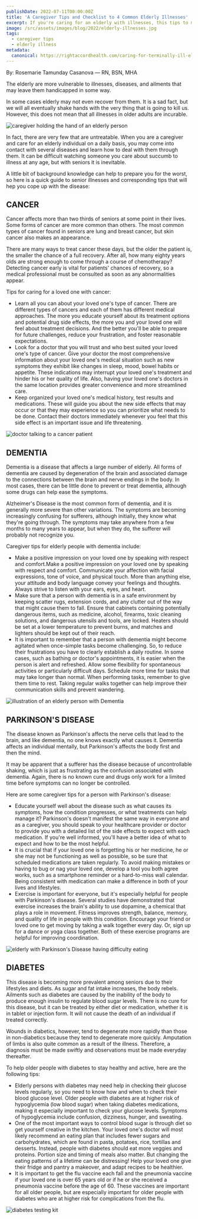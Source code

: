 ```yaml
---
publishDate: 2022-07-11T00:00:00Z
title: 'A Caregiver Tips and Checklist to 4 Common Elderly Illnesses'
excerpt: If you're caring for an elderly with illnesses, this tips to manage their disease will help you support them live in the best quality of life possible.
image: /src/assets/images/blog/2022/elderly-illnesses.jpg
tags:
  - caregiver tips
  - elderly illness
metadata:
  canonical: https://rightaccordhealth.com/caring-for-terminally-ill-elders
---
```



By: Rosemarie Tamunday Casanova — RN, BSN, MHA


The elderly are more vulnerable to illnesses, diseases, and ailments that may leave them handicapped in some way.

In some cases elderly may not even recover from them. It is a sad fact, but we will all eventually shake hands with the very thing that is going to kill us. However, this does not mean that all illnesses in older adults are incurable.

![caregiver holding the hand of an elderly person](/src/assets/images/blog/2022/picspree-386685.jpg)

In fact, there are very few that are untreatable. When you are a caregiver and care for an elderly individual on a daily basis, you may come into contact with several diseases and learn how to deal with them through them. It can be difficult watching someone you care about succumb to illness at any age, but with seniors it is inevitable.

A little bit of background knowledge can help to prepare you for the worst, so here is a quick guide to senior illnesses and corresponding tips that will hep you cope up with the disease:

CANCER
------

Cancer affects more than two thirds of seniors at some point in their lives. Some forms of cancer are more common than others. The most common types of cancer found in seniors are lung and breast cancer, but skin cancer also makes an appearance.

There are many ways to treat cancer these days, but the older the patient is, the smaller the chance of a full recovery. After all, how many eighty years olds are strong enough to come through a course of chemotherapy? Detecting cancer early is vital for patients' chances of recovery, so a medical professional must be consulted as soon as any abnormalities appear.

Tips for caring for a loved one with cancer:

*   Learn all you can about your loved one's type of cancer. There are different types of cancers and each of them has different medical approaches. The more you educate yourself about its treatment options and potential drug side effects, the more you and your loved one will feel about treatment decisions. And the better you'll be able to prepare for future challenges, reduce your frustration, and foster reasonable expectations.
*   Look for a doctor that you will trust and who best suited your loved one's type of cancer. Give your doctor the most comprehensive information about your loved one's medical situation such as new symptoms they exhibit like changes in sleep, mood, bowel habits or appetite. These indications may interrupt your loved one's treatment and hinder his or her quality of life. Also, having your loved one's doctors in the same location provides greater convenience and more streamlined care.
*   Keep organized your loved one's medical history, test results and medications. These will guide you about the new side effects that may occur or that they may experience so you can prioritize what needs to be done. Contact their doctors immediately whenever you feel that this side effect is an important issue and life threatening.

![doctor talking to a cancer patient](/src/assets/images/blog/2022/national-cancer-institute-DK--4VWK1tw-unsplash.jpg)

DEMENTIA
--------

Dementia is a disease that affects a large number of elderly. All forms of dementia are caused by degeneration of the brain and associated damage to the connections between the brain and nerve endings in the body. In most cases, there can be little done to prevent or treat dementia, although some drugs can help ease the symptoms.

Alzheimer's Disease is the most common form of dementia, and it is generally more severe than other variations. The symptoms are becoming increasingly confusing for sufferers, although initially, they know what they're going through. The symptoms may take anywhere from a few months to many years to appear, but when they do, the sufferer will probably not recognize you.

Caregiver tips for elderly people with dementia include:

*   Make a positive impression on your loved one by speaking with respect and comfort.Make a positive impression on your loved one by speaking with respect and comfort. Communicate your affection with facial expressions, tone of voice, and physical touch. More than anything else, your attitude and body language convey your feelings and thoughts. Always strive to listen with your ears, eyes, and heart.
*   Make sure that a person with dementia is in a safe environment by keeping scatter rugs, extension cords, and any clutter out of the way that might cause them to fall. Ensure that cabinets containing potentially dangerous items, such as medicine, alcohol, firearms, toxic cleaning solutions, and dangerous utensils and tools, are locked. Heaters should be set at a lower temperature to prevent burns, and matches and lighters should be kept out of their reach.
*   It is important to remember that a person with dementia might become agitated when once-simple tasks become challenging. So, to reduce their frustrations you have to clearly establish a daily routine. In some cases, such as bathing or doctor's appointments, it is easier when the person is alert and refreshed. Allow some flexibility for spontaneous activities or particularly difficult days. Schedule more time for tasks that may take longer than normal. When performing tasks, remember to give them time to rest. Taking regular walks together can help improve their communication skills and prevent wandering.

![illustration of an elderly person with Dementia](/src/assets/images/blog/2022/dementia-g7ba867665_1280.jpg)

PARKINSON'S DISEASE
-------------------

The disease known as Parkinson's affects the nerve cells that lead to the brain, and like dementia, no one knows exactly what causes it. Dementia affects an individual mentally, but Parkinson's affects the body first and then the mind.

It may be apparent that a sufferer has the disease because of uncontrollable shaking, which is just as frustrating as the confusion associated with dementia. Again, there is no known cure and drugs only work for a limited time before symptoms can no longer be controlled.

Here are some caregiver tips for a person with Parkinson's disease:

*   Educate yourself well about the disease such as what causes its symptoms, how the condition progresses, or what treatments can help manage it? Parkinson's doesn't manifest the same way in everyone and as a caregiver, you should speak to your healthcare provider or doctor to provide you with a detailed list of the side effects to expect with each medication. If you're well informed, you'll have a better idea of what to expect and how to be the most helpful.
*   It is crucial that if your loved one is forgetting his or her medicine, he or she may not be functioning as well as possible, so be sure that scheduled medications are taken regularly. To avoid making mistakes or having to bug or nag your loved one, develop a tool you both agree works, such as a smartphone reminder or a hard-to-miss wall calendar. Being consistent with medication can make a difference in both of your lives and lifestyles.
*   Exercise is important for everyone, but it's especially helpful for people with Parkinson's disease. Several studies have demonstrated that exercise increases the brain's ability to use dopamine, a chemical that plays a role in movement. Fitness improves strength, balance, memory, and quality of life in people with this condition. Encourage your friend or loved one to get moving by taking a walk together every day. Or, sign up for a dance or yoga class together. Both of these exercise programs are helpful for improving coordination.

![elderly with Parkinson's Disease having difficulty eating](/src/assets/images/blog/2022/138436592_s.jpg)

DIABETES
--------

This disease is becoming more prevalent among seniors due to their lifestyles and diets. As sugar and fat intake increases, the body rebels. Ailments such as diabetes are caused by the inability of the body to produce enough insulin to regulate blood sugar levels. There is no cure for this disease, but it can be treated by either diet or medication, whether it is in tablet or injection form. It will not cause the death of an individual if treated correctly.

Wounds in diabetics, however, tend to degenerate more rapidly than those in non-diabetics because they tend to degenerate more quickly. Amputation of limbs is also quite common as a result of the illness. Therefore, a diagnosis must be made swiftly and observations must be made everyday thereafter.

To help older people with diabetes to stay healthy and active, here are the following tips:

*   Elderly persons with diabetes may need help in checking their glucose levels regularly, so you need to know how and when to check their blood glucose level. Older people with diabetes are at higher risk of hypoglycemia (low blood sugar) when taking diabetes medications, making it especially important to check your glucose levels. Symptoms of hypoglycemia include confusion, dizziness, hunger, and sweating.
*   One of the most important ways to control blood sugar is through diet so get yourself creative in the kitchen. Your loved one's doctor will most likely recommend an eating plan that includes fewer sugars and carbohydrates, which are found in pasta, potatoes, rice, tortillas and desserts. Instead, people with diabetes should eat more veggies and proteins. Portion size and timing of meals also matter. But changing the eating patterns of a lifetime can be distressing! Help your loved one give their fridge and pantry a makeover, and adapt recipes to be healthier.
*   It is important to get the flu vaccine each fall and the pneumonia vaccine if your loved one is over 65 years old or if he or she received a pneumonia vaccine before the age of 60. These vaccines are important for all older people, but are especially important for older people with diabetes who are at higher risk for complications from the flu.

![diabetes testing kit](/src/assets/images/blog/2022/matt-chesin-bRjpGjwmae8-unsplash.jpg)